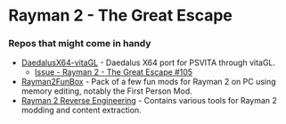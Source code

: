 # Rayman 2 - The Great Escape



### Repos that might come in handy
- [DaedalusX64-vitaGL](https://github.com/Rinnegatamante/DaedalusX64-vitaGL) - Daedalus X64 port for PSVITA through vitaGL.
  - [Issue - Rayman 2 - The Great Escape #105](https://github.com/Rinnegatamante/DaedalusX64-vitaGL-Compatibility/issues/105)
- [Rayman2FunBox](https://github.com/rtsonneveld/Rayman2FunBox) - Pack of a few fun mods for Rayman 2 on PC using memory editing, notably the First Person Mod.
- [Rayman 2 Reverse Engineering](https://github.com/szymski/Rayman2Lib) - Contains various tools for Rayman 2 modding and content extraction.
